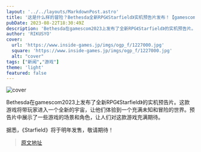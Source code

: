 ```yaml
---
layout: '../../layouts/MarkdownPost.astro'
title: '这是什么样的冒险？Bethesda全新RPG《Starfield》实机预告片发布！【gamescom2023】'
pubDate: 2023-08-22T18:30:49Z
description: 'Bethesda在gamescom2023上发布了全新RPG《Starfield》的实机预告片。'
author: 'RIKUSYO'
cover:
  url: 'https://www.inside-games.jp/imgs/ogp_f/1227000.jpg'
  square: 'https://www.inside-games.jp/imgs/ogp_f/1227000.jpg'
  alt: "cover"
tags: ["新闻","游戏"]
theme: 'light'
featured: false
---
```


![cover](https://www.inside-games.jp/imgs/ogp_f/1227000.jpg)

Bethesda在gamescom2023上发布了全新RPG《Starfield》的实机预告片。这款游戏将带玩家进入一个全新的宇宙，让他们体验到一个充满未知和冒险的世界。预告片中展示了一些游戏的场景和角色，让人们对这款游戏充满期待。

据悉，《Starfield》将于明年发售，敬请期待！


>[原文地址](https://www.inside-games.jp/article/2023/08/23/148007.html)  